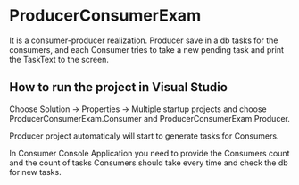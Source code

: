 # ProducerConsumerExam

It is a consumer-producer realization. Producer  save in a db tasks for the consumers, and each Consumer tries to take a new pending task and print the TaskText to the screen.

## How to run the project in Visual Studio
Choose Solution -> Properties -> Multiple startup projects
and choose ProducerConsumerExam.Consumer and ProducerConsumerExam.Producer.

Producer project automaticaly will start to generate tasks for Consumers. 

In Consumer Console Application you need to provide the Consumers count and the count of tasks Consumers should take every time and check the db for new tasks.